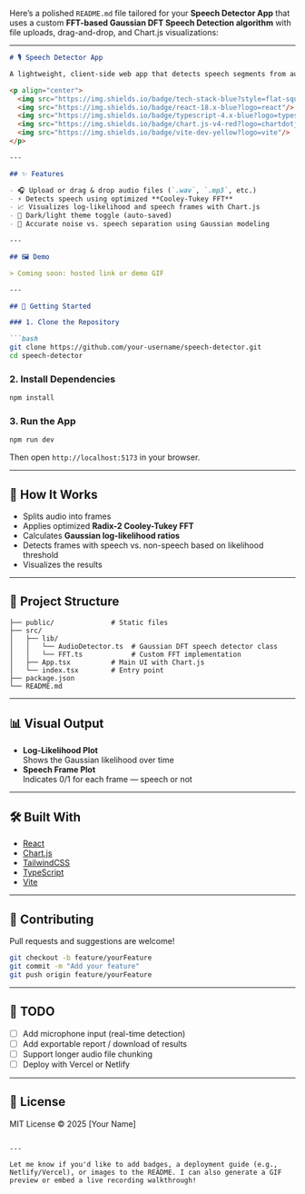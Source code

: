 Here’s a polished `README.md` file tailored for your **Speech Detector App** that uses a custom **FFT-based Gaussian DFT Speech Detection algorithm** with file uploads, drag-and-drop, and Chart.js visualizations:

---

```markdown
# 🎙️ Speech Detector App

A lightweight, client-side web app that detects speech segments from audio files using a **Gaussian-based DFT (Fast Fourier Transform)** algorithm.

<p align="center">
  <img src="https://img.shields.io/badge/tech-stack-blue?style=flat-square"/>
  <img src="https://img.shields.io/badge/react-18.x-blue?logo=react"/>
  <img src="https://img.shields.io/badge/typescript-4.x-blue?logo=typescript"/>
  <img src="https://img.shields.io/badge/chart.js-v4-red?logo=chartdotjs"/>
  <img src="https://img.shields.io/badge/vite-dev-yellow?logo=vite"/>
</p>

---

## ✨ Features

- 🎧 Upload or drag & drop audio files (`.wav`, `.mp3`, etc.)
- ⚡ Detects speech using optimized **Cooley-Tukey FFT**
- 📈 Visualizes log-likelihood and speech frames with Chart.js
- 🌙 Dark/light theme toggle (auto-saved)
- 🧠 Accurate noise vs. speech separation using Gaussian modeling

---

## 🖼️ Demo

> Coming soon: hosted link or demo GIF

---

## 🚀 Getting Started

### 1. Clone the Repository

```bash
git clone https://github.com/your-username/speech-detector.git
cd speech-detector
```

### 2. Install Dependencies

```bash
npm install
```

### 3. Run the App

```bash
npm run dev
```

Then open `http://localhost:5173` in your browser.

---

## 🧠 How It Works

- Splits audio into frames
- Applies optimized **Radix-2 Cooley-Tukey FFT**
- Calculates **Gaussian log-likelihood ratios**
- Detects frames with speech vs. non-speech based on likelihood threshold
- Visualizes the results

---

## 📁 Project Structure

```
├── public/              # Static files
├── src/
│   ├── lib/
│   │   └── AudioDetector.ts  # Gaussian DFT speech detector class
│   │   └── FFT.ts            # Custom FFT implementation
│   ├── App.tsx          # Main UI with Chart.js
│   └── index.tsx        # Entry point
├── package.json
└── README.md
```

---

## 📊 Visual Output

- **Log-Likelihood Plot**  
  Shows the Gaussian likelihood over time
- **Speech Frame Plot**  
  Indicates 0/1 for each frame — speech or not

---

## 🛠️ Built With

- [React](https://reactjs.org/)
- [Chart.js](https://www.chartjs.org/)
- [TailwindCSS](https://tailwindcss.com/)
- [TypeScript](https://www.typescriptlang.org/)
- [Vite](https://vitejs.dev/)

---

## 🤝 Contributing

Pull requests and suggestions are welcome!

```bash
git checkout -b feature/yourFeature
git commit -m "Add your feature"
git push origin feature/yourFeature
```

---

## 🧪 TODO

- [ ] Add microphone input (real-time detection)
- [ ] Add exportable report / download of results
- [ ] Support longer audio file chunking
- [ ] Deploy with Vercel or Netlify

---

## 📜 License

MIT License © 2025 [Your Name]
```

---

Let me know if you'd like to add badges, a deployment guide (e.g., Netlify/Vercel), or images to the README. I can also generate a GIF preview or embed a live recording walkthrough!
